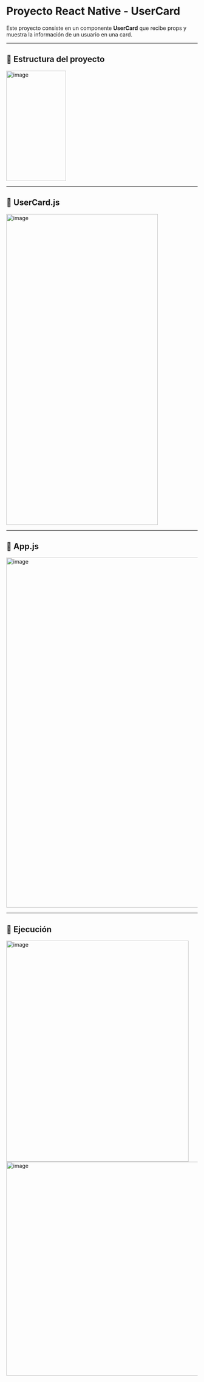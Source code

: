 # Proyecto React Native - UserCard

Este proyecto consiste en un componente **UserCard** que recibe props y muestra la información de un usuario en una card.

---

## 📌 Estructura del proyecto
<img width="157" height="290" alt="image" src="https://github.com/user-attachments/assets/d8d93584-919b-4d2a-8db8-52262ab5f2da" />


---

## 📌 UserCard.js
<img width="399" height="818" alt="image" src="https://github.com/user-attachments/assets/ad040539-41e3-4225-bca2-ceefcb4767b5" />


---

## 📌 App.js
<img width="514" height="921" alt="image" src="https://github.com/user-attachments/assets/8ac6b7ba-aff1-48ae-83d0-238f1d96dfc1" />


---

## 🚀 Ejecución
<img width="480" height="582" alt="image" src="https://github.com/user-attachments/assets/f7afc05d-c072-41db-80d6-e65efd75f552" />

<img width="1917" height="563" alt="image" src="https://github.com/user-attachments/assets/399a1cc3-2953-44bd-8489-6c333f6d1d4c" />
